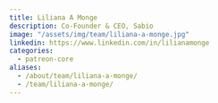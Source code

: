 ```yaml
---
title: Liliana A Monge
description: Co-Founder & CEO, Sabio
image: "/assets/img/team/liliana-a-monge.jpg"
linkedin: https://www.linkedin.com/in/lilianamonge
categories:
  - patreon-core
aliases:
  - /about/team/liliana-a-monge/
  - /team/liliana-a-monge/
---
```

